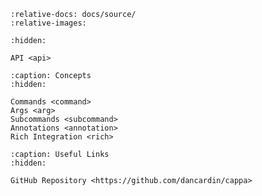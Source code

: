 ```{include} ../../README.md
:relative-docs: docs/source/
:relative-images:
```

```{toctree}
:hidden:

API <api>
```

```{toctree}
:caption: Concepts
:hidden:

Commands <command>
Args <arg>
Subcommands <subcommand>
Annotations <annotation>
Rich Integration <rich>
```

```{toctree}
:caption: Useful Links
:hidden:

GitHub Repository <https://github.com/dancardin/cappa>
```
